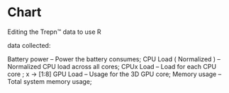 # Chart
Editing the Trepn™ data to use R

data collected:

Battery power  – Power the battery consumes;
CPU Load ( Normalized )  – Normalized CPU load across all cores;
CPUx Load  – Load for each CPU core ; x -> [1:8]
GPU Load  – Usage for the 3D GPU core;
Memory usage – Total system memory usage;
